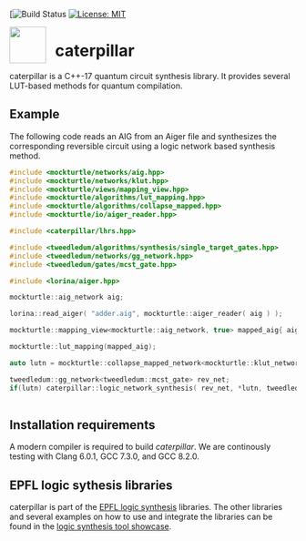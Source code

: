 [![Build Status](https://travis-ci.com/gmeuli/caterpillar.svg?token=DiDrPCoZ4z6fZ8AyMtUC&branch=master)
[![License: MIT](https://img.shields.io/badge/License-MIT-yellow.svg)](https://opensource.org/licenses/MIT)

<img src="https://user-images.githubusercontent.com/37411238/51745329-be3d7400-20a2-11e9-9ac5-d5e15602ec7b.png" width="64" height="64" align="left" style="margin-right: 12pt" />

# caterpillar
caterpillar is a C++-17 quantum circuit synthesis library. It provides several LUT-based methods for quantum compilation.

## Example
The following code reads an AIG from an Aiger file and synthesizes the corresponding reversible circuit using a logic network based synthesis method. 

```c++
#include <mockturtle/networks/aig.hpp>
#include <mockturtle/networks/klut.hpp>
#include <mockturtle/views/mapping_view.hpp>
#include <mockturtle/algorithms/lut_mapping.hpp>
#include <mockturtle/algorithms/collapse_mapped.hpp>
#include <mockturtle/io/aiger_reader.hpp>

#include <caterpillar/lhrs.hpp>

#include <tweedledum/algorithms/synthesis/single_target_gates.hpp>
#include <tweedledum/networks/gg_network.hpp>
#include <tweedledum/gates/mcst_gate.hpp>

#include <lorina/aiger.hpp>

mockturtle::aig_network aig;

lorina::read_aiger( "adder.aig", mockturtle::aiger_reader( aig ) );

mockturtle::mapping_view<mockturtle::aig_network, true> mapped_aig{ aig };

mockturtle::lut_mapping(mapped_aig);

auto lutn = mockturtle::collapse_mapped_network<mockturtle::klut_network>( mapped_aig );

tweedledum::gg_network<tweedledum::mcst_gate> rev_net;
if(lutn) caterpillar::logic_network_synthesis( rev_net, *lutn, tweedledum::stg_from_pkrm());
    
``` 

## Installation requirements

A modern compiler is required to build *caterpillar*.  We are continously
testing with Clang 6.0.1, GCC 7.3.0, and GCC 8.2.0.

## EPFL logic sythesis libraries

caterpillar is part of the [EPFL logic synthesis](https://lsi.epfl.ch/page-138455-en.html) libraries.  The other libraries and several examples on how to use and integrate the libraries can be found in the [logic synthesis tool showcase](https://github.com/lsils/lstools-showcase).

